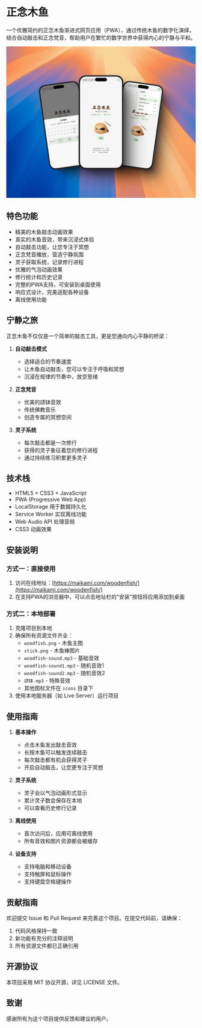 # 正念木鱼

一个优雅简约的正念木鱼渐进式网页应用（PWA），通过传统木鱼的数字化演绎，结合自动敲击和正念梵音，帮助用户在繁忙的数字世界中获得内心的宁静与平和。

![demo](./demo.png)

## 特色功能

- 精美的木鱼敲击动画效果
- 真实的木鱼音效，带来沉浸式体验
- 自动敲击功能，让您专注于冥想
- 正念梵音播放，营造宁静氛围
- 灵子获取系统，记录修行进程
- 优雅的气泡动画效果
- 修行统计和历史记录
- 完整的PWA支持，可安装到桌面使用
- 响应式设计，完美适配各种设备
- 离线使用功能

## 宁静之旅

正念木鱼不仅仅是一个简单的敲击工具，更是您通向内心平静的桥梁：

1. **自动敲击模式**
   - 选择适合的节奏速度
   - 让木鱼自动敲击，您可以专注于呼吸和冥想
   - 沉浸在规律的节奏中，放空思绪

2. **正念梵音**
   - 优美的颂钵音效
   - 传统佛教音乐
   - 创造专属的冥想空间

3. **灵子系统**
   - 每次敲击都是一次修行
   - 获得的灵子象征着您的修行进程
   - 通过持续练习积累更多灵子

## 技术栈

- HTML5 + CSS3 + JavaScript
- PWA (Progressive Web App)
- LocalStorage 用于数据持久化
- Service Worker 实现离线功能
- Web Audio API 处理音频
- CSS3 动画效果

## 安装说明

### 方式一：直接使用

1. 访问在线地址：[https://maikami.com/woodenfish/](https://maikami.com/woodenfish/)
2. 在支持PWA的浏览器中，可以点击地址栏的"安装"按钮将应用添加到桌面

### 方式二：本地部署

1. 克隆项目到本地
2. 确保所有资源文件齐全：
   - `woodfish.png` - 木鱼主图
   - `stick.png` - 木鱼棒图片
   - `woodfish-sound.mp3` - 基础音效
   - `woodfish-sound1.mp3` - 随机音效1
   - `woodfish-sound2.mp3` - 随机音效2
   - `颂钵.mp3` - 特殊音效
   - 其他图标文件在 `icons` 目录下
3. 使用本地服务器（如 Live Server）运行项目

## 使用指南

1. **基本操作**
   - 点击木鱼发出敲击音效
   - 长按木鱼可以触发连续敲击
   - 每次敲击都有机会获得灵子
   - 开启自动敲击，让您更专注于冥想

2. **灵子系统**
   - 灵子会以气泡动画形式显示
   - 累计灵子数会保存在本地
   - 可以查看历史修行记录

3. **离线使用**
   - 首次访问后，应用可离线使用
   - 所有音效和图片资源都会被缓存

4. **设备支持**
   - 支持电脑和移动设备
   - 支持触屏和鼠标操作
   - 支持键盘空格键操作

## 贡献指南

欢迎提交 Issue 和 Pull Request 来完善这个项目。在提交代码前，请确保：

1. 代码风格保持一致
2. 新功能有充分的注释说明
3. 所有资源文件都已正确引用

## 开源协议

本项目采用 MIT 协议开源，详见 LICENSE 文件。

## 致谢

感谢所有为这个项目提供反馈和建议的用户。
